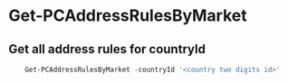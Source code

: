 # Get-PCAddressRulesByMarket #

## Get all address rules for countryId ##

```powershell
    Get-PCAddressRulesByMarket -countryId '<country two digits id>'
```
